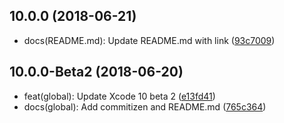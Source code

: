 <a name="10.0.0"></a>
## 10.0.0 (2018-06-21)

* docs(README.md): Update README.md with link ([93c7009](https://github.com/iOSTaiwan/DeviceSupport/commit/93c7009))



<a name="10.0.0-Beta2"></a>
## 10.0.0-Beta2 (2018-06-20)

* feat(global): Update Xcode 10 beta 2 ([e13fd41](https://github.com/iOSTaiwan/DeviceSupport/commit/e13fd41))
* docs(global): Add commitizen and README.md ([765c364](https://github.com/iOSTaiwan/DeviceSupport/commit/765c364))



